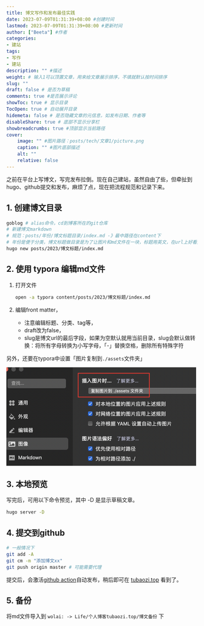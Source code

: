 ```yaml
---
title: 博文写作和发布最佳实践
date: 2023-07-09T01:31:39+08:00 #创建时间
lastmod: 2023-07-09T01:31:39+08:00 #更新时间
author: ["Beeta"] #作者
categories:
- 建站
tags:
- 写作
- 建站
description: "" #描述
weight: # 输入1可以顶置文章，用来给文章展示排序，不填就默认按时间排序
slug: ""
draft: false # 是否为草稿
comments: true #是否展示评论
showToc: true # 显示目录
TocOpen: true # 自动展开目录
hidemeta: false # 是否隐藏文章的元信息，如发布日期、作者等
disableShare: true # 底部不显示分享栏
showbreadcrumbs: true #顶部显示当前路径
cover:
    image: "" #图片路径：posts/tech/文章1/picture.png
    caption: "" #图片底部描述
    alt: ""
    relative: false
---
```


之前在平台上写博文，写完发布拉倒。现在自己建站，虽然自由了些，但牵扯到hugo、github提交和发布，麻烦了点，现在把流程规范和记录下来。

## 1. 创建博文目录

```bash
goblog # alias命令，cd到博客所在的git仓库
# 新建博文markdown
# 规范：posts/年份/博文标题目录/index.md -》最中路径在content下
# 年份是便于分类，博文标题做目录是为了让图片和md文件在一块，标题用英文，在url上好看些，md文档的front matter 的title字段可定义中文标题
hugo new posts/2023/博文标题/index.md
```

## 2. 使用 typora 编辑md文件

1. 打开文件

   ```bash
   open -a typora content/posts/2023/博文标题/index.md
   ```

   

2. 编辑front matter，
   - 注意编辑标题、分类、tag等，
   - draft改为false，
   - slug是博文url的最后字段，如果为空默认就用当前目录，slug会默认做转换：将所有字母转换为小写字母，「-」替换空格，删除所有特殊字符



另外，还要在typora中设置「图片复制到`./assets`文件夹」

<img src="./assets/image-20230709154950135.png" alt="image-20230709154950135" style="zoom:50%;" />

## 3. 本地预览

写完后，可用以下命令预览，其中 -D 是显示草稿文章。

```bash
hugo server -D
```

## 4. 提交到github

```bash
# 一般情况下
git add -A
git cm -m "添加博文xx"
git push origin master # 可能需要代理
```

提交后，会激活[github action](https://github.com/Beeta/beeta.github.io/actions)自动发布，稍后即可在 [tubaozi.top](http://tubaozi.top/) 看到了。

## 5. 备份

将md文件导入到 `wolai: -> Life/个人博客tubaozi.top/博文备份` 下
